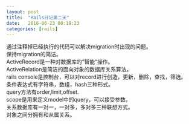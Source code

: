 ```yaml
---
layout: post
title:  "Rails日记第二天"
date:   2016-06-23 00:18:23
categories: [rails]
---
```


通过注释掉已经执行的代码可以解决migration时出现的问题。  
保持migration的简洁。  
ActiveRecord是一种对数据库的“智能”操作。  
ActiveRelation是简洁的面向对象的数据库关系算法。  
rails console是控制台，可以对record进行创造，更新，删除，查找，筛选。  
条件表达式有字符串，数组，hash三种形式。  
query方法有order,limit,offset.  
scope是用来定义model中的query，可以接受参数。  
关系数据库有一对一，一对多，多对多三种联想方式。  
对象之间分拥有和从属关系。  




